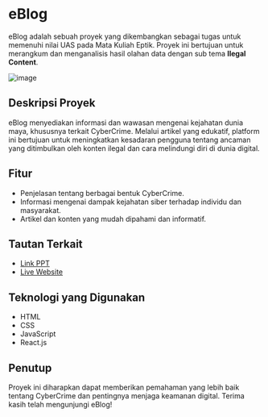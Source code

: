 # eBlog

eBlog adalah sebuah proyek yang dikembangkan sebagai tugas untuk memenuhi nilai UAS pada Mata Kuliah Eptik. Proyek ini bertujuan untuk merangkum dan menganalisis hasil olahan data dengan sub tema **Ilegal Content**.

![image](https://github.com/user-attachments/assets/ea7ad722-2107-4a32-b0d0-11e66b452c3f)

## Deskripsi Proyek

eBlog menyediakan informasi dan wawasan mengenai kejahatan dunia maya, khususnya terkait CyberCrime. Melalui artikel yang edukatif, platform ini bertujuan untuk meningkatkan kesadaran pengguna tentang ancaman yang ditimbulkan oleh konten ilegal dan cara melindungi diri di dunia digital.

## Fitur

- Penjelasan tentang berbagai bentuk CyberCrime.
- Informasi mengenai dampak kejahatan siber terhadap individu dan masyarakat.
- Artikel dan konten yang mudah dipahami dan informatif.

## Tautan Terkait

- [Link PPT](https://docs.google.com/presentation/d/1lu_-K3sT4XPGfqPxLyftUaTh7sUnkhwRrNUO4v1DOdc)
- [Live Website](https://blog-eptik.vercel.app/)

## Teknologi yang Digunakan

- HTML
- CSS
- JavaScript
- React.js

## Penutup

Proyek ini diharapkan dapat memberikan pemahaman yang lebih baik tentang CyberCrime dan pentingnya menjaga keamanan digital. Terima kasih telah mengunjungi eBlog!
